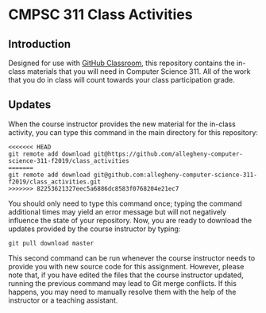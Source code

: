 # CMPSC 311 Class Activities

## Introduction

Designed for use with [GitHub Classroom](https://classroom.github.com/), this
repository contains the in-class materials that you will need in Computer Science 311. 
All of the work that you do in class  will count towards your class participation grade.

## Updates

When the course instructor provides the new material for the in-class activity,
 you can type this command in the main directory for this repository:

```
<<<<<<< HEAD
git remote add download git@https://github.com/allegheny-computer-science-311-f2019/class_activities
=======
git remote add download git@github.com:allegheny-computer-science-311-f2019/class_activities.git
>>>>>>> 82253621327eec5a6886dc8583f0768204e21ec7
```

You should only need to type this command once; typing the command additional
times may yield an error message but will not negatively influence the state of
your repository. Now, you are ready to download the updates provided by the
course instructor by typing:

```
git pull download master
```

This second command can be run whenever the course instructor needs to provide
you with new source code for this assignment. However, please note that, if you
have edited the files that the course instructor updated, running the previous
command may lead to Git merge conflicts. If this happens, you may need to
manually resolve them with the help of the instructor or a teaching assistant.
